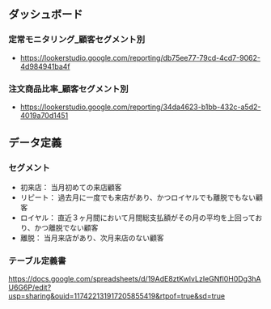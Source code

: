 ## ダッシュボード
### 定常モニタリング_顧客セグメント別
- https://lookerstudio.google.com/reporting/db75ee77-79cd-4cd7-9062-4d984941ba4f
### 注文商品比率_顧客セグメント別
- https://lookerstudio.google.com/reporting/34da4623-b1bb-432c-a5d2-4019a70d1451

## データ定義
### セグメント
- 初来店：
当月初めての来店顧客
- リピート：
過去月に一度でも来店があり、かつロイヤルでも離脱でもない顧客
- ロイヤル：
直近３ヶ月間において月間総支払額がその月の平均を上回っており、かつ離脱でない顧客
- 離脱：
当月来店があり、次月来店のない顧客
### テーブル定義書
https://docs.google.com/spreadsheets/d/19AdE8ztKwlvLzIeGNfl0H0Dg3hAU6G6P/edit?usp=sharing&ouid=117422131917205855419&rtpof=true&sd=true
